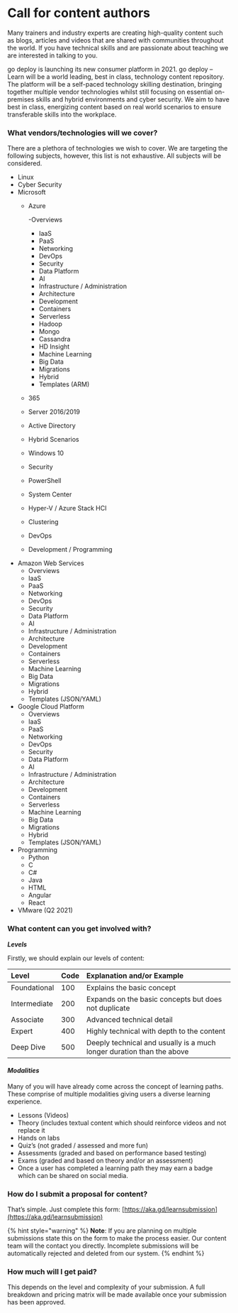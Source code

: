# Call for content authors

Many trainers and industry experts are creating high-quality content such as blogs, articles and videos that are shared with communities throughout the world. If you have technical skills and are passionate about teaching we are interested in talking to you.

go deploy is launching its new consumer platform in 2021. go deploy – Learn will be a world leading, best in class, technology content repository. The platform will be a self-paced technology skilling destination, bringing together multiple vendor technologies whilst still focusing on essential on-premises skills and hybrid environments and cyber security. We aim to have best in class, energizing content based on real world scenarios to ensure transferable skills into the workplace.

### **What vendors/technologies will we cover?**

There are a plethora of technologies we wish to cover. We are targeting the following subjects, however, this list is not exhaustive. All subjects will be considered.

* Linux
* Cyber Security
* Microsoft
  * Azure

      -Overviews

    * IaaS
    * PaaS
    * Networking
    * DevOps
    * Security
    * Data Platform
    * AI
    * Infrastructure / Administration
    * Architecture
    * Development
    * Containers
    * Serverless
    * Hadoop
    * Mongo
    * Cassandra
    * HD Insight
    * Machine Learning
    * Big Data
    * Migrations
    * Hybrid
    * Templates \(ARM\)

  * 365
  * Server 2016/2019
  * Active Directory
  * Hybrid Scenarios
  * Windows 10
  * Security
  * PowerShell
  * System Center
  * Hyper-V / Azure Stack HCI
  * Clustering
  * DevOps
  * Development / Programming
* Amazon Web Services
  * Overviews
  * IaaS
  * PaaS
  * Networking
  * DevOps
  * Security
  * Data Platform
  * AI
  * Infrastructure / Administration
  * Architecture
  * Development
  * Containers
  * Serverless
  * Machine Learning
  * Big Data
  * Migrations
  * Hybrid
  * Templates \(JSON/YAML\)
* Google Cloud Platform
  * Overviews
  * IaaS
  * PaaS
  * Networking
  * DevOps
  * Security
  * Data Platform
  * AI
  * Infrastructure / Administration
  * Architecture
  * Development
  * Containers
  * Serverless
  * Machine Learning
  * Big Data
  * Migrations
  * Hybrid
  * Templates \(JSON/YAML\)
* Programming
  * Python
  * C
  * C\#
  * Java
  * HTML
  * Angular
  * React
* VMware \(Q2 2021\)

### **What content can you get involved with?**

_**Levels**_

Firstly, we should explain our levels of content:

| Level | Code | Explanation and/or Example |
| :--- | :--- | :--- |
| Foundational | 100 | Explains the basic concept |
| Intermediate | 200 | Expands on the basic concepts but does not duplicate |
| Associate | 300 | Advanced technical detail |
| Expert | 400 | Highly technical with depth to the content |
| Deep Dive | 500 | Deeply technical and usually is a much longer duration than the above |

#### _Modalities_

Many of you will have already come across the concept of learning paths. These comprise of multiple modalities giving users a diverse learning experience.

* Lessons \(Videos\)
* Theory \(includes textual content which should reinforce videos and not replace it
* Hands on labs
* Quiz’s \(not graded / assessed and more fun\)
* Assessments \(graded and based on performance based testing\)
* Exams \(graded and based on theory and/or an assessment\)
* Once a user has completed a learning path they may earn a badge which can be shared on social media.

### **How do I submit a proposal for content?**

That’s simple. Just complete this form: [https://aka.gd/learnsubmission](https://aka.gd/learnsubmission)

{% hint style="warning" %}
**Note**: If you are planning on multiple submissions state this on the form to make the process easier. Our content team will the contact you directly. Incomplete submissions will be automatically rejected and deleted from our system.
{% endhint %}

### **How much will I get paid?**

This depends on the level and complexity of your submission. A full breakdown and pricing matrix will be made available once your submission has been approved.

